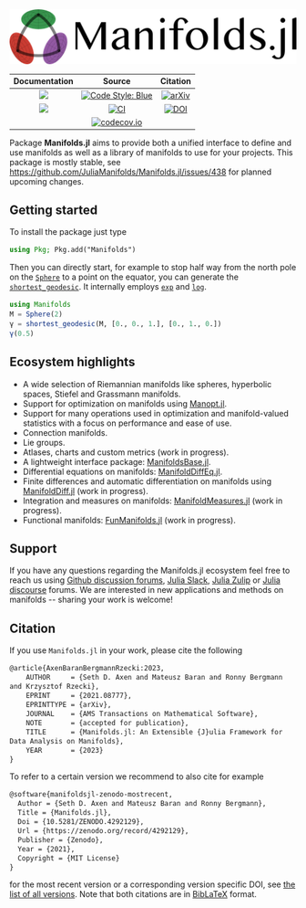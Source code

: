 <div align="center">
    <picture>
        <source media="(prefers-color-scheme: dark)" srcset="https://github.com/JuliaManifolds/Manifolds.jl/raw/master/docs/src/assets/logo-text-readme-dark.png">
      <img alt="Manifolds.jl logo with text on the side" src="https://github.com/JuliaManifolds/Manifolds.jl/raw/master/docs/src/assets/logo-text-readme.png">
    </picture>
</div>

| **Documentation** | **Source** | **Citation** |
|:-----------------:|:----------------------:|:------------:|
| [![](https://img.shields.io/badge/docs-stable-blue.svg)](https://juliamanifolds.github.io/Manifolds.jl/stable/) | [![Code Style: Blue](https://img.shields.io/badge/code%20style-blue-4495d1.svg)](https://github.com/invenia/BlueStyle) | [![arXiv](https://img.shields.io/badge/arXiv%20CS.MS-2106.08777-blue.svg)](https://arxiv.org/abs/2106.08777) |
| [![](https://img.shields.io/badge/docs-dev-blue.svg)](https://juliamanifolds.github.io/Manifolds.jl/latest/) | [![CI](https://github.com/JuliaManifolds/Manifolds.jl/actions/workflows/ci.yml/badge.svg)](https://github.com/JuliaManifolds/Manifolds.jl/actions?query=workflow%3ACI+branch%3Amaster) | [![DOI](https://zenodo.org/badge/190447542.svg)](https://zenodo.org/badge/latestdoi/190447542) |
| | [![codecov.io](http://codecov.io/github/JuliaManifolds/Manifolds.jl/coverage.svg?branch=master)](https://codecov.io/gh/JuliaManifolds/Manifolds.jl/) |

Package __Manifolds.jl__ aims to provide both a unified interface to define and
use manifolds as well as a library of manifolds to use for your projects.
This package is mostly stable, see https://github.com/JuliaManifolds/Manifolds.jl/issues/438 for planned upcoming changes.

## Getting started

To install the package just type

```julia
using Pkg; Pkg.add("Manifolds")
```

Then you can directly start, for example to stop half way from the north pole on the [`Sphere`](https://juliamanifolds.github.io/Manifolds.jl/stable/manifolds/sphere.html) to a point on the equator, you can generate the [`shortest_geodesic`](https://juliamanifolds.github.io/ManifoldsBase.jl/stable/functions.html#ManifoldsBase.shortest_geodesic-Tuple{AbstractManifold,%20Any,%20Any}).
It internally employs [`exp`](https://juliamanifolds.github.io/ManifoldsBase.jl/stable/functions.html#Base.exp-Tuple{AbstractManifold,%20Any,%20Any}) and [`log`](https://juliamanifolds.github.io/ManifoldsBase.jl/stable/functions.html#Base.log-Tuple{AbstractManifold,%20Any,%20Any}).

```julia
using Manifolds
M = Sphere(2)
γ = shortest_geodesic(M, [0., 0., 1.], [0., 1., 0.])
γ(0.5)
```

## Ecosystem highlights

* A wide selection of Riemannian manifolds like spheres, hyperbolic spaces, Stiefel and Grassmann manifolds.
* Support for optimization on manifolds using [Manopt.jl](https://github.com/JuliaManifolds/Manopt.jl/).
* Support for many operations used in optimization and manifold-valued statistics with a focus on performance and ease of use.
* Connection manifolds.
* Lie groups.
* Atlases, charts and custom metrics (work in progress).
* A lightweight interface package: [ManifoldsBase.jl](https://github.com/JuliaManifolds/ManifoldsBase.jl).
* Differential equations on manifolds: [ManifoldDiffEq.jl](https://github.com/JuliaManifolds/ManifoldDiffEq.jl).
* Finite differences and automatic differentiation on manifolds using [ManifoldDiff.jl](https://github.com/JuliaManifolds/ManifoldDiff.jl) (work in progress).
* Integration and measures on manifolds: [ManifoldMeasures.jl](https://github.com/JuliaManifolds/ManifoldMeasures.jl) (work in progress).
* Functional manifolds: [FunManifolds.jl](https://github.com/JuliaManifolds/FunManifolds.jl) (work in progress).

## Support

If you have any questions regarding the Manifolds.jl ecosystem feel free to reach us using [Github discussion forums](https://github.com/JuliaManifolds/Manifolds.jl/discussions), [Julia Slack](https://julialang.org/slack/), [Julia Zulip](https://julialang.zulipchat.com/) or [Julia discourse](https://discourse.julialang.org/) forums. We are interested in new applications and methods on manifolds -- sharing your work is welcome!

## Citation

If you use `Manifolds.jl` in your work, please cite the following

```biblatex
@article{AxenBaranBergmannRzecki:2023,
    AUTHOR     = {Seth D. Axen and Mateusz Baran and Ronny Bergmann and Krzysztof Rzecki},
    EPRINT     = {2021.08777},
    EPRINTTYPE = {arXiv},
    JOURNAL    = {AMS Transactions on Mathematical Software},
    NOTE       = {accepted for publication},
    TITLE      = {Manifolds.jl: An Extensible {J}ulia Framework for Data Analysis on Manifolds},
    YEAR       = {2023}
}
```

To refer to a certain version we recommend to also cite for example

```biblatex
@software{manifoldsjl-zenodo-mostrecent,
  Author = {Seth D. Axen and Mateusz Baran and Ronny Bergmann},
  Title = {Manifolds.jl},
  Doi = {10.5281/ZENODO.4292129},
  Url = {https://zenodo.org/record/4292129},
  Publisher = {Zenodo},
  Year = {2021},
  Copyright = {MIT License}
}
```

for the most recent version or a corresponding version specific DOI, see [the list of all versions](https://zenodo.org/search?page=1&size=20&q=conceptrecid:%224292129%22&sort=-version&all_versions=True).
Note that both citations are in [BibLaTeX](https://ctan.org/pkg/biblatex) format.
